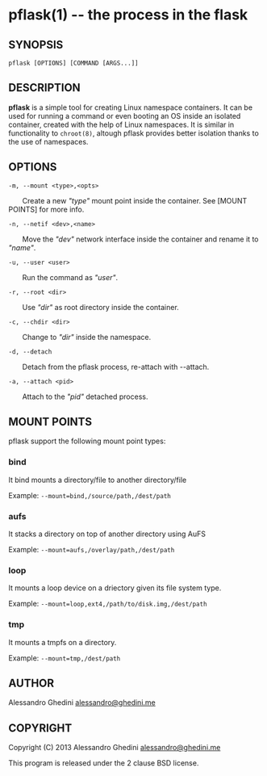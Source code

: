 pflask(1) -- the process in the flask
=====================================

## SYNOPSIS

`pflask [OPTIONS] [COMMAND [ARGS...]]`

## DESCRIPTION

**pflask** is a simple tool for creating Linux namespace containers. It can be
used for running a command or even booting an OS inside an isolated container,
created with the help of Linux namespaces. It is similar in functionality to
`chroot(8)`, altough pflask provides better isolation thanks to the use of
namespaces.

## OPTIONS

`-m, --mount <type>,<opts>`

&nbsp;&nbsp;&nbsp;&nbsp;&nbsp;&nbsp;
Create a new _"type"_ mount point inside the container. See [MOUNT POINTS] for
more info.

`-n, --netif <dev>,<name>`

&nbsp;&nbsp;&nbsp;&nbsp;&nbsp;&nbsp;
Move the _"dev"_ network interface inside the container and rename it to
_"name"_.

`-u, --user <user>`

&nbsp;&nbsp;&nbsp;&nbsp;&nbsp;&nbsp;
Run the command as _"user"_.

`-r, --root <dir>`

&nbsp;&nbsp;&nbsp;&nbsp;&nbsp;&nbsp;
Use _"dir"_ as root directory inside the container.

`-c, --chdir <dir>`

&nbsp;&nbsp;&nbsp;&nbsp;&nbsp;&nbsp;
Change to _"dir"_  inside the namespace.

`-d, --detach`

&nbsp;&nbsp;&nbsp;&nbsp;&nbsp;&nbsp;
Detach from the pflask process, re-attach with --attach.

`-a, --attach <pid>`

&nbsp;&nbsp;&nbsp;&nbsp;&nbsp;&nbsp;
Attach to the _"pid"_ detached process.

## MOUNT POINTS

pflask support the following mount point types:

### bind

It bind mounts a directory/file to another directory/file

Example: `--mount=bind,/source/path,/dest/path`

### aufs

It stacks a directory on top of another directory using AuFS

Example: `--mount=aufs,/overlay/path,/dest/path`

### loop

It mounts a loop device on a driectory given its file system type.

Example: `--mount=loop,ext4,/path/to/disk.img,/dest/path`

### tmp

It mounts a tmpfs on a directory.

Example: `--mount=tmp,/dest/path`

## AUTHOR ##

Alessandro Ghedini <alessandro@ghedini.me>

## COPYRIGHT ##

Copyright (C) 2013 Alessandro Ghedini <alessandro@ghedini.me>

This program is released under the 2 clause BSD license.
